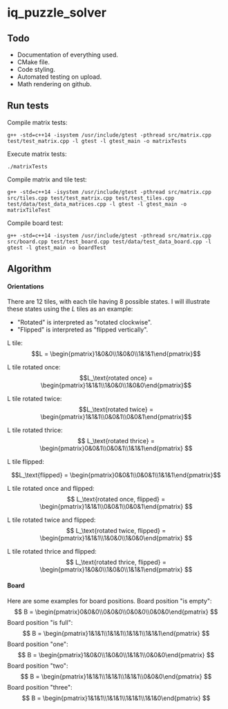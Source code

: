 # iq_puzzle_solver
## Todo
- Documentation of everything used.
- CMake file.
- Code styling.
- Automated testing on upload.
- Math rendering on github.

## Run tests
Compile matrix tests:
```shell
g++ -std=c++14 -isystem /usr/include/gtest -pthread src/matrix.cpp test/test_matrix.cpp -l gtest -l gtest_main -o matrixTests
```
Execute matrix tests:
```shell
./matrixTests
```

Compile matrix and tile test:
```shell
g++ -std=c++14 -isystem /usr/include/gtest -pthread src/matrix.cpp src/tiles.cpp test/test_matrix.cpp test/test_tiles.cpp test/data/test_data_matrices.cpp -l gtest -l gtest_main -o matrixTileTest
```

Compile board test:
```shell
g++ -std=c++14 -isystem /usr/include/gtest -pthread src/matrix.cpp src/board.cpp test/test_board.cpp test/data/test_data_board.cpp -l gtest -l gtest_main -o boardTest
```

## Algorithm
#### Orientations
There are 12 tiles, with each tile having 8 possible states. I will illustrate these states using the $L$ tiles as an example:

- "Rotated" is interpreted as "rotated clockwise".
- "Flipped" is interpreted as "flipped vertically".

L tile:
$$L = \begin{pmatrix}1&0&0\\1&0&0\\1&1&1\end{pmatrix}$$

L tile rotated once:
$$L_\text{rotated once} = \begin{pmatrix}1&1&1\\1&0&0\\1&0&0\end{pmatrix}$$

L tile rotated twice:
$$L_\text{rotated twice} = \begin{pmatrix}1&1&1\\0&0&1\\0&0&1\end{pmatrix}$$

L tile rotated thrice:
$$
L_\text{rotated thrice} = \begin{pmatrix}0&0&1\\0&0&1\\1&1&1\end{pmatrix}
$$

L tile flipped:
```math
L_\text{flipped} = \begin{pmatrix}0&0&1\\0&0&1\\1&1&1\end{pmatrix}
```

L tile rotated once and flipped:
$$
L_\text{rotated once, flipped} = \begin{pmatrix}1&1&1\\0&0&1\\0&0&1\end{pmatrix}
$$

L tile rotated twice and flipped:
$$
L_\text{rotated twice, flipped} = \begin{pmatrix}1&1&1\\1&0&0\\1&0&0\end{pmatrix}
$$

L tile rotated thrice and flipped:
$$
L_\text{rotated thrice, flipped} = \begin{pmatrix}1&0&0\\1&0&0\\1&1&1\end{pmatrix}
$$

#### Board
Here are some examples for board positions.
Board position "is empty":
$$
B = \begin{pmatrix}0&0&0\\0&0&0\\0&0&0\\0&0&0\end{pmatrix}
$$
Board position "is full":
$$
B = \begin{pmatrix}1&1&1\\1&1&1\\1&1&1\\1&1&1\end{pmatrix}
$$
Board position "one":
$$
B = \begin{pmatrix}1&0&0\\1&0&0\\1&1&1\\0&0&0\end{pmatrix}
$$
Board position "two":
$$
B = \begin{pmatrix}1&1&1\\1&1&1\\1&1&1\\0&0&0\end{pmatrix}
$$
Board position "three":
$$
B = \begin{pmatrix}1&1&1\\1&1&1\\1&1&1\\1&1&0\end{pmatrix}
$$


